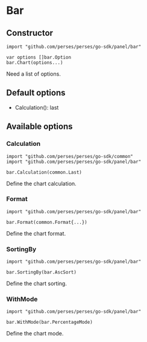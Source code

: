 # Bar

## Constructor

```golang
import "github.com/perses/perses/go-sdk/panel/bar"

var options []bar.Option
bar.Chart(options...)
```
Need a list of options.


## Default options

- Calculation(): last


## Available options

### Calculation

```golang
import "github.com/perses/perses/go-sdk/common"
import "github.com/perses/perses/go-sdk/panel/bar" 

bar.Calculation(common.Last)
```
Define the chart calculation.


### Format

```golang
import "github.com/perses/perses/go-sdk/panel/bar" 

bar.Format(common.Format{...})
```
Define the chart format.



### SortingBy

```golang
import "github.com/perses/perses/go-sdk/panel/bar" 

bar.SortingBy(bar.AscSort)
```
Define the chart sorting.



### WithMode

```golang
import "github.com/perses/perses/go-sdk/panel/bar" 

bar.WithMode(bar.PercentageMode)
```
Define the chart mode.
